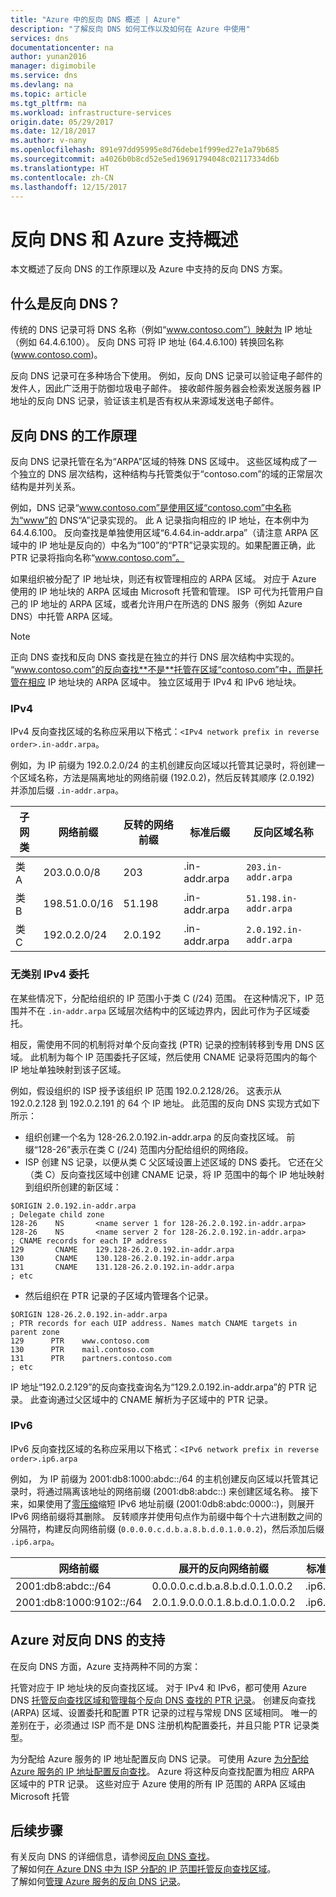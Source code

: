 ```yaml
---
title: "Azure 中的反向 DNS 概述 | Azure"
description: "了解反向 DNS 如何工作以及如何在 Azure 中使用"
services: dns
documentationcenter: na
author: yunan2016
manager: digimobile
ms.service: dns
ms.devlang: na
ms.topic: article
ms.tgt_pltfrm: na
ms.workload: infrastructure-services
origin.date: 05/29/2017
ms.date: 12/18/2017
ms.author: v-nany
ms.openlocfilehash: 891e97dd95995e8d76debe1f999ed27e1a79b685
ms.sourcegitcommit: a4026b0b8cd52e5ed19691794048c02117334d6b
ms.translationtype: HT
ms.contentlocale: zh-CN
ms.lasthandoff: 12/15/2017
---
```

# <a name="overview-of-reverse-dns-and-support-in-azure"></a>反向 DNS 和 Azure 支持概述

本文概述了反向 DNS 的工作原理以及 Azure 中支持的反向 DNS 方案。

## <a name="what-is-reverse-dns"></a>什么是反向 DNS？

传统的 DNS 记录可将 DNS 名称（例如“www.contoso.com”）映射为 IP 地址（例如 64.4.6.100）。  反向 DNS 可将 IP 地址 (64.4.6.100) 转换回名称 (www.contoso.com)。

反向 DNS 记录可在多种场合下使用。 例如，反向 DNS 记录可以验证电子邮件的发件人，因此广泛用于防御垃圾电子邮件。  接收邮件服务器会检索发送服务器 IP 地址的反向 DNS 记录，验证该主机是否有权从来源域发送电子邮件。 

## <a name="how-reverse-dns-works"></a>反向 DNS 的工作原理

反向 DNS 记录托管在名为“ARPA”区域的特殊 DNS 区域中。  这些区域构成了一个独立的 DNS 层次结构，这种结构与托管类似于“contoso.com”的域的正常层次结构是并列关系。

例如，DNS 记录“www.contoso.com”是使用区域“contoso.com”中名称为“www”的 DNS“A”记录实现的。  此 A 记录指向相应的 IP 地址，在本例中为 64.4.6.100。  反向查找是单独使用区域“6.4.64.in-addr.arpa”（请注意 ARPA 区域中的 IP 地址是反向的）中名为“100”的“PTR”记录实现的。如果配置正确，此 PTR 记录将指向名称“www.contoso.com”。

如果组织被分配了 IP 地址块，则还有权管理相应的 ARPA 区域。 对应于 Azure 使用的 IP 地址块的 ARPA 区域由 Microsoft 托管和管理。 ISP 可代为托管用户自己的 IP 地址的 ARPA 区域，或者允许用户在所选的 DNS 服务（例如 Azure DNS）中托管 ARPA 区域。

> [!NOTE]
> 正向 DNS 查找和反向 DNS 查找是在独立的并行 DNS 层次结构中实现的。 “www.contoso.com”的反向查找**不是**托管在区域“contoso.com”中，而是托管在相应 IP 地址块的 ARPA 区域中。 独立区域用于 IPv4 和 IPv6 地址块。

### <a name="ipv4"></a>IPv4

IPv4 反向查找区域的名称应采用以下格式：`<IPv4 network prefix in reverse order>.in-addr.arpa`。

例如，为 IP 前缀为 192.0.2.0/24 的主机创建反向区域以托管其记录时，将创建一个区域名称，方法是隔离地址的网络前缀 (192.0.2)，然后反转其顺序 (2.0.192) 并添加后缀 `.in-addr.arpa`。

|子网类|网络前缀  |反转的网络前缀  |标准后缀  |反向区域名称 |
|-------|----------------|------------|-----------------|---------------------------|
|类 A|203.0.0.0/8     | 203        | .in-addr.arpa   | `203.in-addr.arpa`        |
|类 B|198.51.0.0/16   | 51.198     | .in-addr.arpa   | `51.198.in-addr.arpa`     |
|类 C|192.0.2.0/24    | 2.0.192    | .in-addr.arpa   | `2.0.192.in-addr.arpa`    |

### <a name="classless-ipv4-delegation"></a>无类别 IPv4 委托

在某些情况下，分配给组织的 IP 范围小于类 C (/24) 范围。 在这种情况下，IP 范围并不在 `.in-addr.arpa` 区域层次结构中的区域边界内，因此可作为子区域委托。

相反，需使用不同的机制将对单个反向查找 (PTR) 记录的控制转移到专用 DNS 区域。 此机制为每个 IP 范围委托子区域，然后使用 CNAME 记录将范围内的每个 IP 地址单独映射到该子区域。

例如，假设组织的 ISP 授予该组织 IP 范围 192.0.2.128/26。 这表示从 192.0.2.128 到 192.0.2.191 的 64 个 IP 地址。 此范围的反向 DNS 实现方式如下所示：
- 组织创建一个名为 128-26.2.0.192.in-addr.arpa 的反向查找区域。 前缀“128-26”表示在类 C (/24) 范围内分配给组织的网络段。
- ISP 创建 NS 记录，以便从类 C 父区域设置上述区域的 DNS 委托。 它还在父（类 C）反向查找区域中创建 CNAME 记录，将 IP 范围中的每个 IP 地址映射到组织所创建的新区域：

```
$ORIGIN 2.0.192.in-addr.arpa
; Delegate child zone
128-26    NS       <name server 1 for 128-26.2.0.192.in-addr.arpa>
128-26    NS       <name server 2 for 128-26.2.0.192.in-addr.arpa>
; CNAME records for each IP address
129       CNAME    129.128-26.2.0.192.in-addr.arpa
130       CNAME    130.128-26.2.0.192.in-addr.arpa
131       CNAME    131.128-26.2.0.192.in-addr.arpa
; etc
```
- 然后组织在 PTR 记录的子区域内管理各个记录。

```
$ORIGIN 128-26.2.0.192.in-addr.arpa
; PTR records for each UIP address. Names match CNAME targets in parent zone
129      PTR    www.contoso.com
130      PTR    mail.contoso.com
131      PTR    partners.contoso.com
; etc
```
IP 地址“192.0.2.129”的反向查找查询名为“129.2.0.192.in-addr.arpa”的 PTR 记录。 此查询通过父区域中的 CNAME 解析为子区域中的 PTR 记录。

### <a name="ipv6"></a>IPv6

IPv6 反向查找区域的名称应采用以下格式：`<IPv6 network prefix in reverse order>.ip6.arpa`

例如， 为 IP 前缀为 2001:db8:1000:abdc::/64 的主机创建反向区域以托管其记录时，将通过隔离该地址的网络前缀 (2001:db8:abdc::) 来创建区域名称。 接下来，如果使用了[零压缩](https://technet.microsoft.com/library/cc781672(v=ws.10).aspx)缩短 IPv6 地址前缀 (2001:0db8:abdc:0000::)，则展开 IPv6 网络前缀将其删除。 反转顺序并使用句点作为前缀中每个十六进制数之间的分隔符，构建反向网络前缀 (`0.0.0.0.c.d.b.a.8.b.d.0.1.0.0.2`)，然后添加后缀 `.ip6.arpa`。


|网络前缀  |展开的反向网络前缀 |标准后缀 |反向区域名称  |
|---------|---------|---------|---------|
|2001:db8:abdc::/64    | 0.0.0.0.c.d.b.a.8.b.d.0.1.0.0.2        | .ip6.arpa        | `0.0.0.0.c.d.b.a.8.b.d.0.1.0.0.2.ip6.arpa`       |
|2001:db8:1000:9102::/64    | 2.0.1.9.0.0.0.1.8.b.d.0.1.0.0.2        | .ip6.arpa        | `2.0.1.9.0.0.0.1.8.b.d.0.1.0.0.2.ip6.arpa`        |


## <a name="azure-support-for-reverse-dns"></a>Azure 对反向 DNS 的支持

在反向 DNS 方面，Azure 支持两种不同的方案：

托管对应于 IP 地址块的反向查找区域。
对于 IPv4 和 IPv6，都可使用 Azure DNS [托管反向查找区域和管理每个反向 DNS 查找的 PTR 记录](dns-reverse-dns-hosting.md)。  创建反向查找 (ARPA) 区域、设置委托和配置 PTR 记录的过程与常规 DNS 区域相同。  唯一的差别在于，必须通过 ISP 而不是 DNS 注册机构配置委托，并且只能 PTR 记录类型。

为分配给 Azure 服务的 IP 地址配置反向 DNS 记录。 可使用 Azure [为分配给 Azure 服务的 IP 地址配置反向查找](dns-reverse-dns-for-azure-services.md)。  Azure 将这种反向查找配置为相应 ARPA 区域中的 PTR 记录。  这些对应于 Azure 使用的所有 IP 范围的 ARPA 区域由 Microsoft 托管

## <a name="next-steps"></a>后续步骤

有关反向 DNS 的详细信息，请参阅[反向 DNS 查找](http://en.wikipedia.org/wiki/Reverse_DNS_lookup)。
<br>
了解如何[在 Azure DNS 中为 ISP 分配的 IP 范围托管反向查找区域](dns-reverse-dns-for-azure-services.md)。
<br>
了解如何[管理 Azure 服务的反向 DNS 记录](dns-reverse-dns-for-azure-services.md)。

